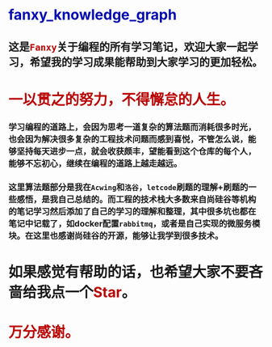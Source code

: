# <font color='000bb'>fanxy_knowledge_graph</font>
## 这是<font color='bb000'>`Fanxy`</font>关于编程的所有学习笔记，欢迎大家一起学习，希望我的学习成果能帮助到大家学习的更加轻松。
# <font color='bb000'>一以贯之的努力，不得懈怠的人生。</font>
### 学习编程的道路上，会因为思考一道复杂的算法题而消耗很多时光，也会因为解决很多复杂的工程技术问题而感到喜悦，不管怎么说，能够坚持每天进步一点，就会收获颇丰，望能看到这个仓库的每个人，能够不忘初心，继续在编程的道路上越走越远。

### 这里算法题部分是我在`Acwing`和`洛谷`，`letcode`刷题的理解+刷题的一些感悟，是我自己总结的。而工程的技术栈大多数来自尚硅谷等机构的笔记学习然后添加了自己的学习的理解和整理，其中很多坑也都在笔记中记载了，如docker配置`rabbitmq`，或者是自己实现的微服务模块。在这里也感谢尚硅谷的开源，能够让我学到很多技术。

# 如果感觉有帮助的话，也希望大家不要吝啬给我点一个<font color='bb000'>Star</font>。
# <font color='bb000'>万分感谢。</font>

